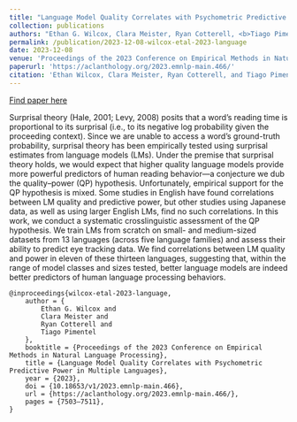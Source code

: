 ```yaml
---
title: "Language Model Quality Correlates with Psychometric Predictive Power in Multiple Languages"
collection: publications
authors: "Ethan G. Wilcox, Clara Meister, Ryan Cotterell, <b>Tiago Pimentel</b>"
permalink: /publication/2023-12-08-wilcox-etal-2023-language
date: 2023-12-08
venue: 'Proceedings of the 2023 Conference on Empirical Methods in Natural Language Processing'
paperurl: 'https://aclanthology.org/2023.emnlp-main.466/'
citation: 'Ethan Wilcox, Clara Meister, Ryan Cotterell, and Tiago Pimentel. 2023. Language Model Quality Correlates with Psychometric Predictive Power in Multiple Languages. In Proceedings of the 2023 Conference on Empirical Methods in Natural Language Processing, pages 7503–7511, Singapore. Association for Computational Linguistics.'
---
```


<a href='https://aclanthology.org/2023.emnlp-main.466/'>Find paper here</a>

Surprisal theory (Hale, 2001; Levy, 2008) posits that a word’s reading time is proportional to its surprisal (i.e., to its negative log probability given the proceeding context). Since we are unable to access a word’s ground-truth probability, surprisal theory has been empirically tested using surprisal estimates from language models (LMs). Under the premise that surprisal theory holds, we would expect that higher quality language models provide more powerful predictors of human reading behavior—a conjecture we dub the quality–power (QP) hypothesis. Unfortunately, empirical support for the QP hypothesis is mixed. Some studies in English have found correlations between LM quality and predictive power, but other studies using Japanese data, as well as using larger English LMs, find no such correlations. In this work, we conduct a systematic crosslinguistic assessment of the QP hypothesis. We train LMs from scratch on small- and medium-sized datasets from 13 languages (across five language families) and assess their ability to predict eye tracking data. We find correlations between LM quality and power in eleven of these thirteen languages, suggesting that, within the range of model classes and sizes tested, better language models are indeed better predictors of human language processing behaviors. 

```
@inproceedings{wilcox-etal-2023-language,
    author = {
        Ethan G. Wilcox and
        Clara Meister and
        Ryan Cotterell and
        Tiago Pimentel
    },
    booktitle = {Proceedings of the 2023 Conference on Empirical Methods in Natural Language Processing},
    title = {Language Model Quality Correlates with Psychometric Predictive Power in Multiple Languages},
    year = {2023},
    doi = {10.18653/v1/2023.emnlp-main.466},
    url = {https://aclanthology.org/2023.emnlp-main.466/},
    pages = {7503–7511},
}
```